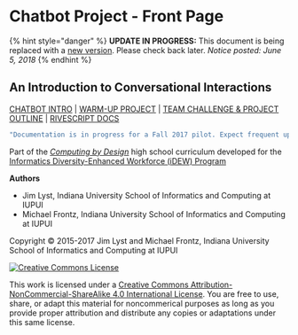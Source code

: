# Chatbot Project - Front Page

{% hint style="danger" %}
**UPDATE IN PROGRESS:** This document is being replaced with a [new version](https://docs.idew.org/project-chatbot-health/). Please check back later. _Notice posted: June 5, 2018_
{% endhint %}

## An Introduction to Conversational Interactions

[CHATBOT INTRO](introduction-to-chatbots.md) \| [WARM-UP PROJECT](warm-up-project-outline/) \| [TEAM CHALLENGE & PROJECT OUTLINE](team-project-outline.md) \| [RIVESCRIPT DOCS](https://www.rivescript.com/docs/tutorial)

```javascript
"Documentation is in progress for a Fall 2017 pilot. Expect frequent updates."
```

Part of the [_Computing by Design_](https://cxd.gitbooks.io/the-cxd-framework/content/) high school curriculum developed for the [Informatics Diversity-Enhanced Workforce \(iDEW\) Program](http://soic.iupui.edu/idew/)

**Authors**

* Jim Lyst, Indiana University School of Informatics and Computing at IUPUI
* Michael Frontz, Indiana University School of Informatics and Computing at IUPUI

Copyright © 2015-2017 Jim Lyst and Michael Frontz, Indiana University School of Informatics and Computing at IUPUI

[![Creative Commons License](https://i.creativecommons.org/l/by-nc-sa/4.0/88x31.png)](http://creativecommons.org/licenses/by-nc-sa/4.0/)

This work is licensed under a [Creative Commons Attribution-NonCommercial-ShareAlike 4.0 International License](http://creativecommons.org/licenses/by-nc-sa/4.0/). You are free to use, share, or adapt this material for noncommerical purposes as long as you provide proper attribution and distribute any copies or adaptations under this same license.

